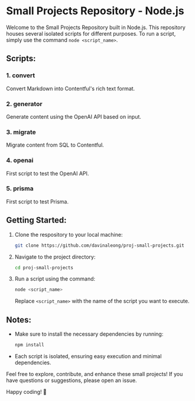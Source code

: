 # Small Projects Repository - Node.js

Welcome to the Small Projects Repository built in Node.js. This repository houses several isolated scripts for different purposes. To run a script, simply use the command `node <script_name>`.

## Scripts:

### 1. convert

Convert Markdown into Contentful's rich text format.

### 2. generator

Generate content using the OpenAI API based on input.

### 3. migrate

Migrate content from SQL to Contentful.

### 4. openai

First script to test the OpenAI API.

### 5. prisma

First script to test Prisma.

## Getting Started:

1. Clone the respository to your local machine:

   ```bash
   git clone https://github.com/davinaleong/proj-small-projects.git
   ```

1. Navigate to the project directory:

   ```bash
   cd proj-small-projects
   ```

1. Run a script using the command:
   ```bash
   node <script_name>
   ```
   Replace `<script_name>` with the name of the script you want to execute.

## Notes:

- Make sure to install the necessary dependencies by running:

  ```bash
  npm install
  ```

- Each script is isolated, ensuring easy execution and minimal dependencies.

Feel free to explore, contribute, and enhance these small projects! If you have questions or suggestions, please open an issue.

Happy coding! 🚀
